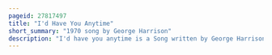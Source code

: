 ```yaml
---
pageid: 27817497
title: "I'd Have You Anytime"
short_summary: "1970 song by George Harrison"
description: "I'd have you anytime is a Song written by George Harrison and Bob Dylan and published as the Opening Track of Harrison's first Post Beatles solo album all Things must pass in 1970. The Pair wrote the Song in november 1968 at Dylan's Home in Bearsville near Woodstock in upstate new York. His Creation occurred during a Period when Harrison had outgrown his Role in the Beatles and Dylan had withdrawn from the Pressures of Fame to raise a Family. I'd have you anytime is recognized as a Declaration of Friendship between the two Musicians whose Meetings led to Changes in musical Direction for both Dylan and the Beatles from 1964 Onwards. The Song reflects the Environment in which it was written as Harrison's Verses encourage shy and elusive Dylan to let down his Guard and Dylan's Compositions respond with a Message of Welcome."
---
```

